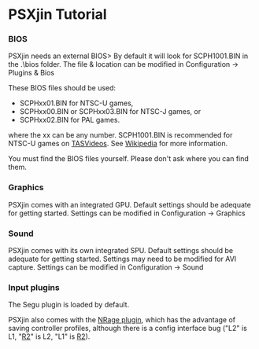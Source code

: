 # PSXjin Tutorial #

### BIOS ###

PSXjin needs an external BIOS>  By default it will look for SCPH1001.BIN in the .\bios folder.  The file & location can be modified in Configuration -> Plugins & Bios

These BIOS files should be used:

  * SCPHxx01.BIN for NTSC-U games,
  * SCPHxx00.BIN or SCPHxx03.BIN for NTSC-J games, or
  * SCPHxx02.BIN for PAL games.

where the xx can be any number. SCPH1001.BIN is recommended for NTSC-U games on [TASVideos](http://tasvideos.org). See [Wikipedia](http://en.wikipedia.org/wiki/PlayStation_%28console%29) for more information.

You must find the BIOS files yourself.  Please don't ask where you can find them.

### Graphics ###

PSXjin comes with an integrated GPU.  Default settings should be adequate for getting started.  Settings can be modified in Configuration -> Graphics

### Sound ###

PSXjin comes with its own integrated SPU.  Default settings should be adequate for getting started.  Settings may need to be modified for AVI capture.  Settings can be modified in Configuration -> Sound

### Input plugins ###

The Segu plugin is loaded by default.

PSXjin also comes with  the [NRage plugin](http://www.emulator-zone.com/doc.php/psx/psxplugins-tools.html), which has the advantage of saving controller profiles, although there is a config interface bug ("L2" is L1, "[R2](https://code.google.com/p/psxjin/source/detail?r=2)" is L2, "L1" is [R2](https://code.google.com/p/psxjin/source/detail?r=2)).